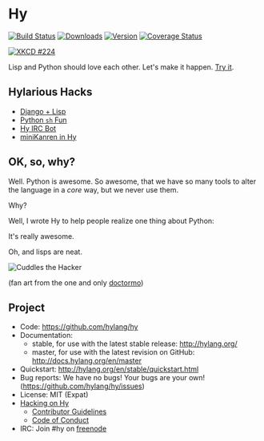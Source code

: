 Hy
==

[![Build Status](https://img.shields.io/travis/hylang/hy/master.svg)](https://travis-ci.org/hylang/hy)
[![Downloads](https://img.shields.io/pypi/dm/hy.svg)](https://pypi.python.org/pypi/hy)
[![Version](https://img.shields.io/pypi/v/hy.svg)](https://pypi.python.org/pypi/hy)
[![Coverage Status](https://img.shields.io/coveralls/hylang/hy/master.svg)](https://coveralls.io/r/hylang/hy)

<a href="https://xkcd.com/224/"><img title="We lost the documentation on quantum mechanics. You'll have to decode the regexes yourself." alt="XKCD #224" src="https://raw.github.com/hylang/shyte/18f6925e08684b0e1f52b2cc2c803989cd62cd91/imgs/xkcd.png"></a>

Lisp and Python should love each other. Let's make it happen. [Try it](http://try-hy.appspot.com/).

Hylarious Hacks
---------------

* [Django + Lisp](https://github.com/paultag/djlisp/tree/master/djlisp)
* [Python `sh` Fun](https://twitter.com/paultag/status/314925996442796032)
* [Hy IRC Bot](https://github.com/hylang/hygdrop)
* [miniKanren in Hy](https://github.com/algernon/adderall)

OK, so, why?
------------

Well. Python is awesome. So awesome, that we have so many tools to alter the
language in a *core* way, but we never use them.

Why?

Well, I wrote Hy to help people realize one thing about Python:

It's really awesome.

Oh, and lisps are neat.

![Cuddles the Hacker](https://i.imgur.com/QbPMXTN.png)

(fan art from the one and only [doctormo](http://doctormo.deviantart.com/art/Cuddles-the-Hacker-372184766))

Project
-------

* Code: https://github.com/hylang/hy
* Documentation:
  * stable, for use with the latest stable release: http://hylang.org/
  * master, for use with the latest revision on GitHub: http://docs.hylang.org/en/master
* Quickstart: http://hylang.org/en/stable/quickstart.html
* Bug reports: We have no bugs! Your bugs are your own! (https://github.com/hylang/hy/issues)
* License: MIT (Expat)
* [Hacking on Hy](http://docs.hylang.org/en/master/hacking.html)
  * [Contributor Guidelines](http://docs.hylang.org/en/master/hacking.html#contributor-guidelines)
  * [Code of Conduct](http://docs.hylang.org/en/master/hacking.html#contributor-code-of-conduct)
* IRC: Join #hy on [freenode](https://webchat.freenode.net/)
